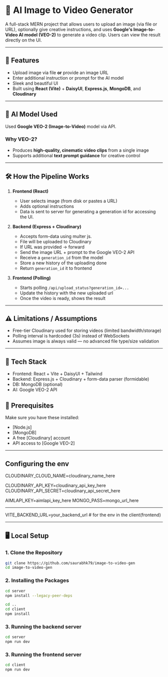 # 🧠 AI Image to Video Generator

A full-stack MERN project that allows users to upload an image (via file or URL), optionally give creative instructions, and uses **Google's Image-to-Video AI model (VEO-2)** to generate a video clip. Users can view the result directly on the UI.

---

## 🚀 Features

- Upload image via file **or** provide an image URL
- Enter additional instruction or prompt for the AI model
- Sleek and beautiful UI
- Built using **React (Vite)** + **DaisyUI**, **Express.js**, **MongoDB**, and **Cloudinary**

---

## 🤖 AI Model Used

Used **Google VEO-2 (Image-to-Video)** model via API.

### Why VEO-2?

- Produces **high-quality, cinematic video clips** from a single image
- Supports additional **text prompt guidance** for creative control

---

## 🛠️ How the Pipeline Works

1. **Frontend (React)**
   - User selects image (from disk or pastes a URL)
   - Adds optional instructions
   - Data is sent to server for generating a generation id for accessing the UI.

2. **Backend (Express + Cloudinary)**
   - Accepts form-data using multer js.
   - File will be uploaded  to Cloudinary
   - If URL was provided → forward
   - Send the image URL + prompt to the Google VEO-2 API
   - Receive a `generation_id` from the model
   - Store a new history of the uploading done
   - Return `generation_id`  it to frontend

3. **Frontend (Polling)**
   - Starts polling `/api/upload_status?generation_id=...`
   - Update the history with the new uploaded url
   - Once the video is ready, shows the result

---

## ⚠️ Limitations / Assumptions

- Free-tier Cloudinary used for storing videos (limited bandwidth/storage)
- Polling interval is hardcoded (3s) instead of WebSockets
- Assumes image is always valid — no advanced file type/size validation

---

## 🧰 Tech Stack

- Frontend: React + Vite + DaisyUI + Tailwind
- Backend: Express.js + Cloudinary + form-data parser (formidable)
- DB: MongoDB (optional)
- AI: Google VEO-2 API


## 🧩 Prerequisites

Make sure you have these installed:

- [Node.js]
- [MongoDB]
- A free [Cloudinary] account
- API access to [Google VEO-2]

---

## Configuring the env

CLOUDINARY_CLOUD_NAME=cloudinary_name_here

CLOUDINARY_API_KEY=cloudinary_api_key_here
CLOUDINARY_API_SECRET=cloudinary_api_secret_here

AIMLAPI_KEY=aimlapi_key_here
MONGO_PASS=mongo_url_here

---

VITE_BACKEND_URL=your_backend_url # for the env in the client(frontend)

---
## 🖥️ Local Setup

### 1. Clone the Repository

```bash
git clone https://github.com/saurabhk79/image-to-video-gen
cd image-to-video-gen
```

### 2. Installing the Packages
```bash
cd server
npm install --legacy-peer-deps

cd ..
cd client
npm install
```

### 3. Running the backend server
``` bash
cd server
npm run dev
```

### 3. Running the frontend server
``` bash
cd client
npm run dev
```